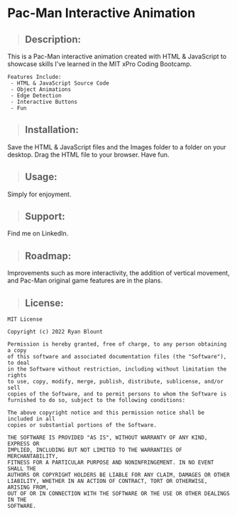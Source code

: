 # Pac-Man Interactive Animation

> ## Description:
   This is a Pac-Man interactive animation created with HTML & JavaScript to showcase skills I've learned in the MIT xPro Coding Bootcamp.

    Features Include:
     - HTML & JavaScript Source Code
     - Object Animations
     - Edge Detection
     - Interactive Buttons
     - Fun
   
> ## **Installation:**
   Save the HTML & JavaScript files and the Images folder to a folder on your desktop. Drag the HTML file to your browser. Have fun.

> ## **Usage:**
   Simply for enjoyment.

> ## **Support:**
   Find me on LinkedIn.

> ## **Roadmap:**
   Improvements such as more interactivity, the addition of vertical movement, and Pac-Man original game features are in the plans.

> ## **License:**

    MIT License

    Copyright (c) 2022 Ryan Blount

    Permission is hereby granted, free of charge, to any person obtaining a copy
    of this software and associated documentation files (the "Software"), to deal
    in the Software without restriction, including without limitation the rights
    to use, copy, modify, merge, publish, distribute, sublicense, and/or sell
    copies of the Software, and to permit persons to whom the Software is
    furnished to do so, subject to the following conditions:

    The above copyright notice and this permission notice shall be included in all
    copies or substantial portions of the Software.

    THE SOFTWARE IS PROVIDED "AS IS", WITHOUT WARRANTY OF ANY KIND, EXPRESS OR
    IMPLIED, INCLUDING BUT NOT LIMITED TO THE WARRANTIES OF MERCHANTABILITY,
    FITNESS FOR A PARTICULAR PURPOSE AND NONINFRINGEMENT. IN NO EVENT SHALL THE
    AUTHORS OR COPYRIGHT HOLDERS BE LIABLE FOR ANY CLAIM, DAMAGES OR OTHER
    LIABILITY, WHETHER IN AN ACTION OF CONTRACT, TORT OR OTHERWISE, ARISING FROM,
    OUT OF OR IN CONNECTION WITH THE SOFTWARE OR THE USE OR OTHER DEALINGS IN THE
    SOFTWARE.
